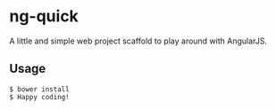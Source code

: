 ng-quick
========

A little and simple web project scaffold to play around with AngularJS.

## Usage

    $ bower install
    $ Happy coding!

